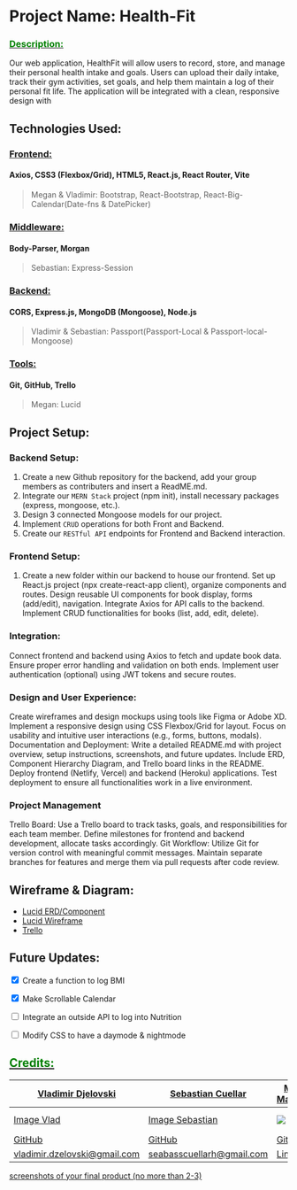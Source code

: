 # Project Name: Health-Fit

### <u><span style="color:green">Description:</span></u>

Our web application, HealthFit will allow users to record, store, and manage their personal health intake and goals. Users can upload their daily intake, track their gym activities, set goals, and help them maintain a log of their personal fit life. The application will be integrated with a clean, responsive design with

## Technologies Used:
### <u>Frontend:</u>
#### Axios, CSS3 (Flexbox/Grid), HTML5, React.js, React Router, Vite
> Megan & Vladimir: Bootstrap, React-Bootstrap, React-Big-Calendar(Date-fns & DatePicker)
### <u>Middleware:</u>
#### Body-Parser, Morgan
> Sebastian: Express-Session
### <u>Backend:</u>
#### CORS, Express.js, MongoDB (Mongoose), Node.js
> Vladimir & Sebastian: Passport(Passport-Local & Passport-local-Mongoose)
### <u>Tools:</u>
#### Git, GitHub, Trello
> Megan: Lucid

## Project Setup:

### Backend Setup:
1. Create a new Github repository for the backend, add your group members as contributers and insert a ReadME.md.
2. Integrate our `MERN Stack` project (npm init), install necessary packages (express, mongoose, etc.).
3. Design 3 connected Mongoose models for our project.
4. Implement `CRUD` operations for both Front and Backend.
5. Create our `RESTful API` endpoints for Frontend and Backend interaction.
### Frontend Setup:
1. Create a new folder within our backend to house our frontend.
Set up React.js project (npx create-react-app client), organize components and routes.
Design reusable UI components for book display, forms (add/edit), navigation.
Integrate Axios for API calls to the backend.
Implement CRUD functionalities for books (list, add, edit, delete).
### Integration:
Connect frontend and backend using Axios to fetch and update book data.
Ensure proper error handling and validation on both ends.
Implement user authentication (optional) using JWT tokens and secure routes.
### Design and User Experience:
Create wireframes and design mockups using tools like Figma or Adobe XD.
Implement a responsive design using CSS Flexbox/Grid for layout.
Focus on usability and intuitive user interactions (e.g., forms, buttons, modals).
Documentation and Deployment:
Write a detailed README.md with project overview, setup instructions, screenshots, and future updates.
Include ERD, Component Hierarchy Diagram, and Trello board links in the README.
Deploy frontend (Netlify, Vercel) and backend (Heroku) applications.
Test deployment to ensure all functionalities work in a live environment.
### Project Management
Trello Board: Use a Trello board to track tasks, goals, and responsibilities for each team member. Define milestones for frontend and backend development, allocate tasks accordingly.
Git Workflow: Utilize Git for version control with meaningful commit messages. Maintain separate branches for features and merge them via pull requests after code review.

## Wireframe & Diagram:
* [Lucid ERD/Component](https://lucid.app/lucidchart/685c5c43-f02e-400e-ad44-514a08ea487d/edit?viewport_loc=-33%2C-479%2C2219%2C1061%2C0_0&invitationId=inv_b93ec5cd-b833-4b7d-bb7b-fbe60882eec9)
* [Lucid Wireframe](https://lucid.app/lucidchart/a378afd9-b738-490a-b79a-ada9dcfa27f5/edit?viewport_loc=-480%2C-465%2C3898%2C1865%2C0_0&invitationId=inv_a89989df-38a3-4d55-b367-0897b8300be5)
* [Trello](https://trello.com/invite/b/6KR8gZOj/ATTI62d55b2303458b8e47dd5078081f2a3117C6BD45/health-fit-goal)

## Future Updates:
<input type="checkbox" checked> Create a function to log BMI

<input type="checkbox" checked> Make Scrollable Calendar
 
<input type="checkbox"> Integrate an outside API to log into Nutrition

<input type="checkbox"> Modify CSS to have a daymode & nightmode


## <u><span style="color:green">Credits:</span><u>
| Vladimir Djelovski | Sebastian Cuellar | Megan Mashburn | Alfred Nedohon |
| -------- | -------- | -------- | -------- |
| Image Vlad | Image Sebastian |<img src="https://media.licdn.com/dms/image/D4E03AQH4rwyr782Tmw/profile-displayphoto-shrink_100_100/0/1666873482466?e=1724889600&v=beta&t=wC37oAv-46pdCTJ46NYmyaTYcPuMlEup-Nud37X0CAY"/> | Image Alfred |
| [GitHub](https://github.com/Vladimir1000) | [GitHub](https://github.com/sebcuellar6) |[GitHub](https://github.com/MyCloudAtl) | [GitHub](https://github.com/AlfredNedohon0317) |
| vladimir.dzelovski@gmail.com | seabasscuellarh@gmail.com | [LinkedIn](https://linkedin.com/in/megan-mashburn-075598194) | [LinkedIn](https://linkedin.com/in/alfred-nedohon-b71342221) |


screenshots of your final product (no more than 2-3)
